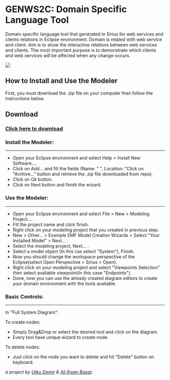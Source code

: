 # GENWS2C: Domain Specific Language Tool 

Domain specific language tool that generated in Sirius for web services and clients relations in Eclipse environment. Domain is related with web service and client. Aim is to show the interactive relations between web services and clients. The most important purpose is to demonstrate which clients and web services will be affected when any change occurs.

![](/sources/sample.gif)

## How to Install and Use the Modeler

First, you must download the .zip file on your computer then follow the instructions below.

Download
--------
### [Click here to download](https://mega.nz/#!1kIjhKbL!xDG9Z5brjG7ZM7xbDYGruYMnXpHqgE9wackLevTTjuk)

### Install the Modeler:
---
  - Open your Eclipse environment and select Help > Install New Software….
  - Click on Add… and fill the fields (Name: " ", Location: "Click on "Archive…" button and retrieve the .zip file downloaded from repo).
  - Click on Ok button.
  - Click on Next button and finish the wizard.

### Use the Modeler:
---
  - Open your Eclipse environment and select File > New > Modeling Project….
  - Fill the project name and click finish.
  - Right click on your modeling project that you created in previous step.
  - New > Other… > Example EMF Model Creation Wizards > Select "Your Installed Model" > Next… .
  - Select the modeling project, Next… .
  - Select a model object (In this cas select "System"), Finish.
  - Now you should change the workspace perspective of the Eclipse(select Open Perspective > Sirius > Open).
  - Right click on your modeling project and select "Viewpoints Selection" then select avaliable viewpoint(In this case "Endpoints").
  - Done, now you can use the already created diagram editors to create your domain environment with the tools avaliable.
  
### Basic Controls: 
---
In "Full System Diagram": 

 To create nodes:
  - Simply Drag&Drop or select the desired tool and click on the diagram.
  - Every tool have unique wizard to create node.

 To delete nodes:
  - Just click on the node you want to delete and hit "Delete" button on keyboard.
    

*a project by [Utku Demir](https://github.com/Scheback) & [Ali İhsan Basar](https://github.com/Aliihsanbasar).*
